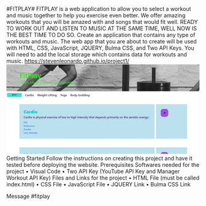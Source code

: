 #FITPLAY#
FITPLAY is a web application to allow you to select a workout and music together to help you exercise even better. We offer amazing workouts that you will be amazed with and songs that would fit well. READY TO WORK OUT AND LISTEN TO MUSIC AT THE SAME TIME, WELL NOW IS THE BEST TIME TO DO SO.
Create an application that contains any type of workouts and music. The web app that you are about to create will be used with HTML, CSS, JavaScript, JQUERY, Bulma CSS, and Two API Keys. You will need to add the local storage which contains data for workouts and music.
https://stevenleonardo.github.io/project1/
![](Untitled.png)
Getting Started
Follow the instructions on creating this project and have it tested before deploying the website.
Prerequisites
Softwares needed for the project
    •   Visual Code
    •   Two API Key (YouTube API Key and Manager Workout API Key)
Files and Links for the project
    •   HTML File (must be called index.html)
    •   CSS File
    •   JavaScript File
    •   JQUERY Link
    •   Bulma CSS Link



















Message #fitplay


